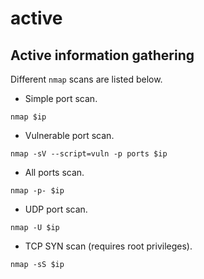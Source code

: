 # active

## Active information gathering

Different `nmap` scans are listed below.

- Simple port scan.

```shell
nmap $ip
```

- Vulnerable port scan.

```shell
nmap -sV --script=vuln -p ports $ip
```

- All ports scan.

```shell
nmap -p- $ip
```

- UDP port scan.

```shell
nmap -U $ip
```

- TCP SYN scan (requires root privileges).

```shell
nmap -sS $ip
```
